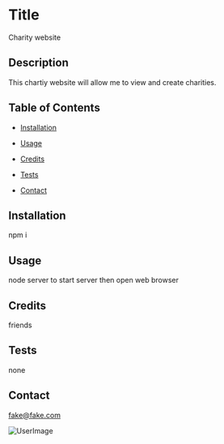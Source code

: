 # Title 

 Charity website

 ## Description  

 This chartiy website will allow me to view and create charities.

 ## Table of Contents 

 - [Installation](Intallation)

 - [Usage](Usage) 

 - [Credits](Credits) 

 - [Tests](Tests) 

 - [Contact](Contact) 

 ## Installation 

 npm i

 ## Usage 

 node server to start server then open web browser 

 ## Credits 

 friends

 ## Tests 

 none

 ## Contact 

 fake@fake.com

 ![UserImage](https://avatars2.githubusercontent.com/u/46223963?v=4)